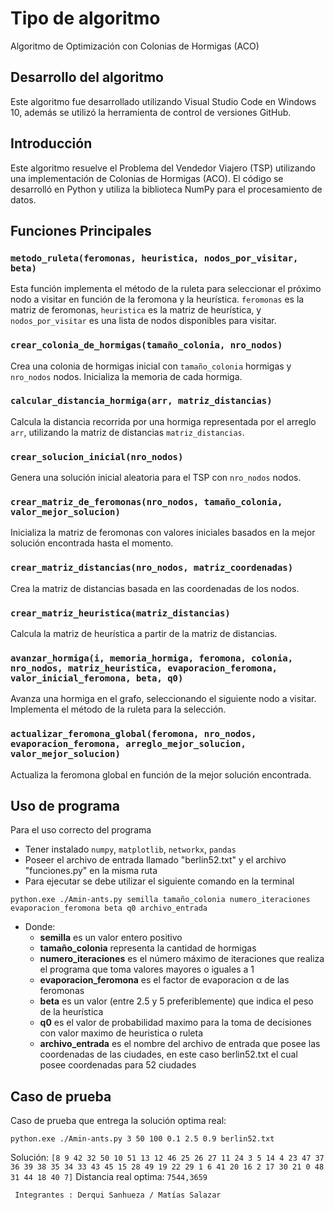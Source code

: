 # Tipo de algoritmo

Algoritmo de Optimización con Colonias de Hormigas (ACO)

## Desarrollo del algoritmo
Este algoritmo fue desarrollado utilizando Visual Studio Code en Windows 10, además se utilizó la herramienta de control de versiones GitHub.

## Introducción
Este algoritmo resuelve el Problema del Vendedor Viajero (TSP) utilizando una implementación de Colonias de Hormigas (ACO). El código se desarrolló en Python y utiliza la biblioteca NumPy para el procesamiento de datos.

## Funciones Principales

### `metodo_ruleta(feromonas, heuristica, nodos_por_visitar, beta)`
Esta función implementa el método de la ruleta para seleccionar el próximo nodo a visitar en función de la feromona y la heurística. `feromonas` es la matriz de feromonas, `heuristica` es la matriz de heurística, y `nodos_por_visitar` es una lista de nodos disponibles para visitar.

### `crear_colonia_de_hormigas(tamaño_colonia, nro_nodos)`
Crea una colonia de hormigas inicial con `tamaño_colonia` hormigas y `nro_nodos` nodos. Inicializa la memoria de cada hormiga.

### `calcular_distancia_hormiga(arr, matriz_distancias)`
Calcula la distancia recorrida por una hormiga representada por el arreglo `arr`, utilizando la matriz de distancias `matriz_distancias`.

### `crear_solucion_inicial(nro_nodos)`
Genera una solución inicial aleatoria para el TSP con `nro_nodos` nodos.

### `crear_matriz_de_feromonas(nro_nodos, tamaño_colonia, valor_mejor_solucion)`
Inicializa la matriz de feromonas con valores iniciales basados en la mejor solución encontrada hasta el momento.

### `crear_matriz_distancias(nro_nodos, matriz_coordenadas)`
Crea la matriz de distancias basada en las coordenadas de los nodos.

### `crear_matriz_heuristica(matriz_distancias)`
Calcula la matriz de heurística a partir de la matriz de distancias.

### `avanzar_hormiga(i, memoria_hormiga, feromona, colonia, nro_nodos, matriz_heuristica, evaporacion_feromona, valor_inicial_feromona, beta, q0)`
Avanza una hormiga en el grafo, seleccionando el siguiente nodo a visitar. Implementa el método de la ruleta para la selección.

### `actualizar_feromona_global(feromona, nro_nodos, evaporacion_feromona, arreglo_mejor_solucion, valor_mejor_solucion)`
Actualiza la feromona global en función de la mejor solución encontrada.


## Uso de programa
Para el uso correcto del programa
- Tener instalado ``numpy``, ``matplotlib``, ``networkx``, ``pandas``
- Poseer el archivo de entrada llamado "berlin52.txt" y el archivo "funciones.py" en la misma ruta
- Para ejecutar se debe utilizar el siguiente comando en la terminal
```
python.exe ./Amin-ants.py semilla tamaño_colonia numero_iteraciones evaporacion_feromona beta q0 archivo_entrada
```
- Donde:
  - **semilla** es un valor entero positivo
  - **tamaño_colonia** representa la cantidad de hormigas
  - **numero_iteraciones** es el número máximo de iteraciones que realiza el programa que toma valores mayores o iguales a 1
  - **evaporacion_feromona** es el factor de evaporacion α de las feromonas
  - **beta** es un valor (entre 2.5 y 5 preferiblemente) que indica el peso de la heurística
  - **q0** es el valor de probabilidad maximo para la toma de decisiones con valor maximo de heuristica o ruleta
  - **archivo_entrada** es el nombre del archivo de entrada que posee las coordenadas de las ciudades, en este caso berlin52.txt el cual posee coordenadas para 52 ciudades

## Caso de prueba
Caso de prueba que entrega la solución optima real:


```
python.exe ./Amin-ants.py 3 50 100 0.1 2.5 0.9 berlin52.txt

```
Solución: ``[8 9 42 32 50 10 51 13 12 46 25 26 27 11 24 3 5 14 4 23 47 37 36 39 38 35 34 33 43 45 15 28 49 19 22 29 1 6 41 20 16 2 17 30 21 0 48 31 44 18 40 7]``
Distancia real optima: ``7544,3659``


```
 Integrantes : Derqui Sanhueza / Matías Salazar
```

